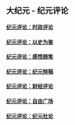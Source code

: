 ## 大纪元 - 纪元评论

#### [纪元评论：时政评论](indexes/nsc1025/README.md?04300330)
#### [纪元评论：以史为鉴](indexes/nsc1028/README.md?04300330)
#### [纪元评论：感悟随笔](indexes/nsc1035/README.md?04300330)
#### [纪元评论：纪元特稿](indexes/nsc424/README.md?04300330)
#### [纪元评论：财经评论](indexes/nsc1026/README.md?04300330)
#### [纪元评论：自由广场](indexes/nsc993/README.md?04300330)
#### [纪元评论：纪元社论](indexes/nsc422/README.md?04300330)
